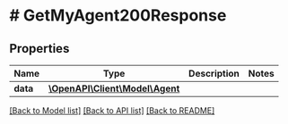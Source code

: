 # # GetMyAgent200Response

## Properties

Name | Type | Description | Notes
------------ | ------------- | ------------- | -------------
**data** | [**\OpenAPI\Client\Model\Agent**](Agent.md) |  |

[[Back to Model list]](../../README.md#models) [[Back to API list]](../../README.md#endpoints) [[Back to README]](../../README.md)
